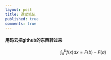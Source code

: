 ```yaml
---
layout: post
title: 课堂笔记
published: true
comments: true
---
```



#### 用码云把github的东西转过来

<script src="https://cdn.mathjax.org/mathjax/latest/MathJax.js?config=TeX-AMS-MML_HTMLorMML" type="text/javascript"></script>
$$ \int^b_a f(x)dx=F(b)-F(a) $$
